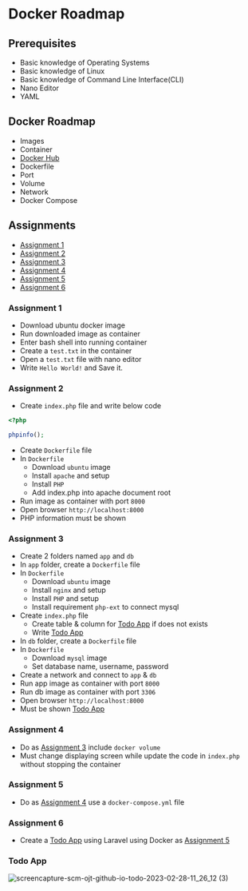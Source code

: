 # Docker Roadmap

## Prerequisites

- Basic knowledge of Operating Systems
- Basic knowledge of Linux
- Basic knowledge of Command Line Interface(CLI)
- Nano Editor
- YAML

## Docker Roadmap

  - Images
  - Container
  - [Docker Hub](https://hub.docker.com/)
  - Dockerfile
  - Port
  - Volume
  - Network
  - Docker Compose

## Assignments

- [Assignment 1](#assignment-1)
- [Assignment 2](#assignment-2)
- [Assignment 3](#assignment-3)
- [Assignment 4](#assignment-4)
- [Assignment 5](#assignment-5)
- [Assignment 6](#assignment-6)

### Assignment 1

- Download ubuntu docker image
- Run downloaded image as container
- Enter bash shell into running container
- Create a `test.txt` in the container
- Open a `test.txt` file with nano editor
- Write `Hello World!` and Save it.

### Assignment 2

- Create `index.php` file and write below code
```php
<?php

phpinfo();

```
- Create `Dockerfile` file
- In `Dockerfile`
  - Download `ubuntu` image
  - Install `apache` and setup
  - Install `PHP`
  - Add index.php into apache document root
- Run image as container with port `8000`
- Open browser `http://localhost:8000`
- PHP information must be shown 

### Assignment 3

- Create 2 folders named `app` and `db`
- In `app` folder, create a `Dockerfile` file
- In `Dockerfile`
    - Download `ubuntu` image
    - Install `nginx` and setup
    - Install `PHP` and setup 
    - Install requirement `php-ext` to connect mysql
- Create `index.php` file
  - Create table & column for [Todo App](#todo-app) if does not exists
  - Write [Todo App](#todo-app)
- In `db` folder, create a `Dockerfile` file
- In `Dockerfile`
  - Download `mysql` image
  - Set database name, username, password
- Create a network and connect to `app` & `db`
- Run app image as container with port `8000`
- Run db image as container with port `3306`
- Open browser `http://localhost:8000`
- Must be shown [Todo App](#todo-app)

### Assignment 4

- Do as [Assignment 3](#assignment-3) include `docker volume`
- Must change displaying screen while update the code in `index.php` without stopping the container

### Assignment 5
 
- Do as [Assignment 4](#assignment-4) use a `docker-compose.yml` file

### Assignment 6

- Create a [Todo App](#todo-app) using Laravel using Docker as [Assignment 5](#assignment-5)

### Todo App
![screencapture-scm-ojt-github-io-todo-2023-02-28-11_26_12 (3)](https://user-images.githubusercontent.com/120365007/221790363-8e7c75cd-a4b6-44c2-a8aa-28afbdb62dd4.png)


